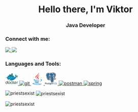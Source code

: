 <h1 align="center">Hello there, I'm Viktor</h1>
<h3 align="center">Java Developer</h3>

<h3 align="left">Connect with me:</h3>
<p align="left">
  <a href=https://t.me/VitekBush" target="blank">
    <img src="https://img.shields.io/badge/-Telegram-black?style=for-the-badge&logo=telegram" height="35"  />
  </a>
  <a href=mailto:vitekb650@gmail.com" target="blank">
    <img src="https://img.shields.io/badge/Gmail-D14836?style=for-the-badge&logo=gmail&logoColor=white" height="35"  />
  </a>
</p>

<h3 align="left">Languages and Tools:</h3>
<p align="left"> <a href="https://www.docker.com/" target="_blank" rel="noreferrer"> <img src="https://raw.githubusercontent.com/devicons/devicon/master/icons/docker/docker-original-wordmark.svg" alt="docker" width="40" height="40"/> </a> <a href="https://git-scm.com/" target="_blank" rel="noreferrer"> <img src="https://www.vectorlogo.zone/logos/git-scm/git-scm-icon.svg" alt="git" width="40" height="40"/> </a> <a href="https://www.java.com" target="_blank" rel="noreferrer"> <img src="https://raw.githubusercontent.com/devicons/devicon/master/icons/java/java-original.svg" alt="java" width="40" height="40"/> </a> <a href="https://www.postgresql.org" target="_blank" rel="noreferrer"> <img src="https://raw.githubusercontent.com/devicons/devicon/master/icons/postgresql/postgresql-original-wordmark.svg" alt="postgresql" width="40" height="40"/> </a> <a href="https://postman.com" target="_blank" rel="noreferrer"> <img src="https://www.vectorlogo.zone/logos/getpostman/getpostman-icon.svg" alt="postman" width="40" height="40"/> </a> <a href="https://spring.io/" target="_blank" rel="noreferrer"> <img src="https://www.vectorlogo.zone/logos/springio/springio-icon.svg" alt="spring" width="40" height="40"/> </a> </p>

<p><img align="left" src="https://github-readme-stats.vercel.app/api/top-langs?username=priestsexist&show_icons=true&locale=en&layout=compact" alt="priestsexist" /></p>

<p>&nbsp;<img align="center" src="https://github-readme-stats.vercel.app/api?username=priestsexist&show_icons=true&locale=en" alt="priestsexist" /></p>

<p><img align="center" src="https://github-readme-streak-stats.herokuapp.com/?user=priestsexist&" alt="priestsexist" /></p>
